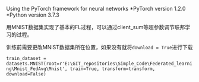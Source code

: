Using the PyTorch framework for neural networks
*PyTorch version 1.2.0
*Python version 3.7.3

用MNIST数据集实现了基本的FL过程，可以通过client_sum等超参数调节联邦学习的过程。

训练前需要更改MNIST数据集所在位置，如果没有就将`download = True`进行下载

`train_dataset = datasets.MNIST(root=r'E:\GIT_repositories\Simple_Code\Federated_learning\Mnist_FedAvg\Mnist',
                               train=True, transform=transform, download=False)`